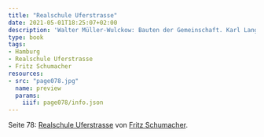 ```yaml
---
title: "Realschule Uferstrasse"
date: 2021-05-01T18:25:07+02:00
description: 'Walter Müller-Wulckow: Bauten der Gemeinschaft. Karl Langewiesche, Königstein im Taunus 1929. <a class="worldcat" href="http://www.worldcat.org/oclc/838124972">&nbsp;</a>'
type: book
tags:
- Hamburg
- Realschule Uferstrasse
- Fritz Schumacher
resources:
- src: "page078.jpg"
  name: preview
  params:
    iiif: page078/info.json
---
```


Seite 78: [Realschule Uferstrasse](/tags/Realschule-Uferstrasse) von [Fritz Schumacher](/tags/Fritz-Schumacher).
